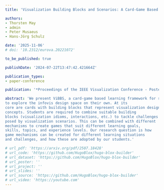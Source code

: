```yaml
---
title: 'Visualization Building Blocks and Scenarios: A Card-Game Based Learning Framework for the InfoVis Design Space'

authors:
- Thorsten May
- admin
- Peter Musaeus
- Hans-Jörg Schulz

date: '2025-11-06'
# doi: '10.2312/eurova.20221072'

to_be_published: true

publishDate: '2024-07-22T13:47:42.421664Z'

publication_types:
- paper-conference

publication: '*Proceedings of the IEEE Visualization Conference - Posters*'

abstract: 'We present ViBBS, a card-game based learning framework for students
to explore the infovis design space on their own. At its
core are cards with building blocks that represent visualization design
concepts. Students are required to combine suitable building
blocks (visualization idioms, interactions, etc.) to tackle challenges
posed by visualization scenarios. This can be combined with different
mechanisms to create games that suit different learning goals,
skills, topics, and experience levels. Our research question is how
game mechanisms can be created for different learning situations
and challenges, and how these are adopted by our students.'

# url_pdf: 'https://arxiv.org/pdf/2507.18428'
# url_code: 'https://github.com/HugoBlox/hugo-blox-builder'
# url_dataset: 'https://github.com/HugoBlox/hugo-blox-builder'
# url_poster: ''
# url_project: ''
# url_slides: ''
# url_source: 'https://github.com/HugoBlox/hugo-blox-builder'
# url_video: 'https://youtube.com'
---
```

